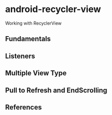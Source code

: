 # android-recycler-view
Working with RecyclerView

## Fundamentals

## Listeners

## Multiple View Type

## Pull to Refresh and EndScrolling

## References
